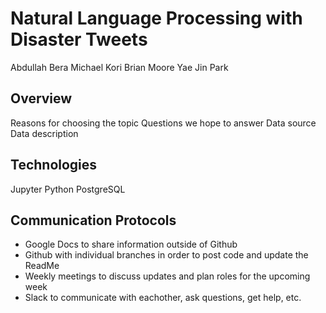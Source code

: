 # Natural Language Processing with Disaster Tweets
Abdullah Bera
Michael Kori
Brian Moore
Yae Jin Park

## Overview
Reasons for choosing the topic
Questions we hope to answer
Data source
Data description

## Technologies
Jupyter
Python
PostgreSQL

## Communication Protocols 

* Google Docs to share information outside of Github
* Github with individual branches in order to post code and update the ReadMe
* Weekly meetings to discuss updates and plan roles for the upcoming week 
* Slack to communicate with eachother, ask questions, get help, etc. 
